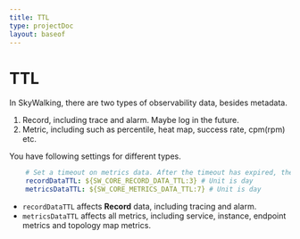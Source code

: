 ```yaml
---
title: TTL
type: projectDoc
layout: baseof
---
```

# TTL
In SkyWalking, there are two types of observability data, besides metadata.
1. Record, including trace and alarm. Maybe log in the future.
1. Metric, including such as percentile, heat map, success rate, cpm(rpm) etc.

You have following settings for different types.
```yaml
    # Set a timeout on metrics data. After the timeout has expired, the metrics data will automatically be deleted.
    recordDataTTL: ${SW_CORE_RECORD_DATA_TTL:3} # Unit is day
    metricsDataTTL: ${SW_CORE_METRICS_DATA_TTL:7} # Unit is day
```

- `recordDataTTL` affects **Record** data, including tracing and alarm.
- `metricsDataTTL` affects all metrics, including service, instance, endpoint metrics and topology map metrics.
